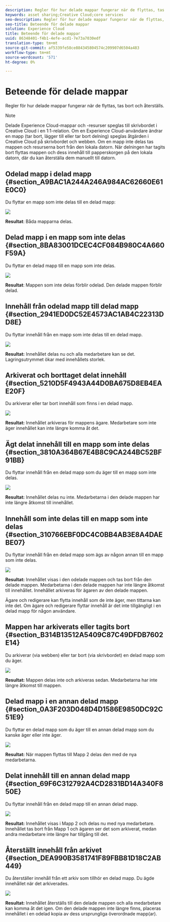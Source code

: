 ```yaml
---
description: Regler för hur delade mappar fungerar när de flyttas, tas bort och återställs.
keywords: asset sharing;Creative Cloud;core services
seo-description: Regler för hur delade mappar fungerar när de flyttas, tas bort och återställs.
seo-title: Beteende för delade mappar
solution: Experience Cloud
title: Beteende för delade mappar
uuid: 86348401-f4b1-4efe-acd1-7e73a7030edf
translation-type: tm+mt
source-git-commit: af5339fe58ce884345804574c209907d6504a483
workflow-type: tm+mt
source-wordcount: '571'
ht-degree: 0%

---
```



# Beteende för delade mappar

Regler för hur delade mappar fungerar när de flyttas, tas bort och återställs.

>[!NOTE]
>
>Delade Experience Cloud-mappar och -resurser speglas till skrivbordet i Creative Cloud i en 1:1-relation. Om en Experience Cloud-användare ändrar en mapp (tar bort, lägger till eller tar bort delning) speglas åtgärden i Creative Cloud på skrivbordet och webben. Om en mapp inte delas tas mappen och resurserna bort från den lokala datorn. När delningen har tagits bort flyttas mappen och dess innehåll till papperskorgen på den lokala datorn, där du kan återställa dem manuellt till datorn.

## Odelad mapp i delad mapp {#section_A9BAC1A244A246A984AC62660E61E0C0}

Du flyttar en mapp som inte delas till en delad mapp:

![](assets/01_assets_move.png)

**Resultat**: Båda mapparna delas.

## Delad mapp i en mapp som inte delas {#section_8BA83001DCEC4CF084B980C4A660F59A}

Du flyttar en delad mapp till en mapp som inte delas.

![](assets/02_assets_move.png)

**Resultat**: Mappen som inte delas förblir odelad. Den delade mappen förblir delad.

## Innehåll från odelad mapp till delad mapp {#section_2941ED0DC52E4573AC1AB4C22313DD8E}

Du flyttar innehåll från en mapp som inte delas till en delad mapp.

![](assets/03_assets_move.png)

**Resultat:** Innehållet delas nu och alla medarbetare kan se det. Lagringsutrymmet ökar med innehållets storlek.

## Arkiverat och borttaget delat innehåll {#section_5210D5F4943A44D0BA675D8EB4EAE20F}

Du arkiverar eller tar bort innehåll som finns i en delad mapp.

![](assets/04_assets_move.png)

**Resultat:** Innehållet arkiveras för mappens ägare. Medarbetare som inte äger innehållet kan inte längre komma åt det.

## Ägt delat innehåll till en mapp som inte delas {#section_3810A364B67E4B8C9CA244BC52BF91BB}

Du flyttar innehåll från en delad mapp som du äger till en mapp som inte delas.

![](assets/05_assets_move.png)

**Resultat:** Innehållet delas nu inte. Medarbetarna i den delade mappen har inte längre åtkomst till innehållet.

## Innehåll som inte delas till en mapp som inte delas {#section_310766EBF0DC4C0BB4AB3E8A4DAEBE07}

Du flyttar innehåll från en delad mapp som ägs av någon annan till en mapp som inte delas.

![](assets/06_assets_move.png)

**Resultat:** Innehållet visas i den odelade mappen och tas bort från den delade mappen. Medarbetarna i den delade mappen har inte längre åtkomst till innehållet. Innehållet arkiveras för ägaren av den delade mappen.

Ägare och redigerare kan flytta innehåll som de inte äger, men tittarna kan inte det. Om ägare och redigerare flyttar innehåll är det inte tillgängligt i en delad mapp för någon användare.

## Mappen har arkiverats eller tagits bort {#section_B314B13512A5409C87C49DFDB7602E14}

Du arkiverar (via webben) eller tar bort (via skrivbordet) en delad mapp som du äger.

![](assets/07_assets_move.png)

**Resultat:** Mappen delas inte och arkiveras sedan. Medarbetarna har inte längre åtkomst till mappen.

## Delad mapp i en annan delad mapp {#section_0A3F203D048D4D1586E9850DC92C51E9}

Du flyttar en delad mapp som du äger till en annan delad mapp som du kanske äger eller inte äger.

![](assets/09_assets_move.png)

**Resultat:** När mappen flyttas till Mapp 2 delas den med de nya medarbetarna.

## Delat innehåll till en annan delad mapp {#section_69F6C312792A4CD2831BD14A340F850E}

Du flyttar innehåll från en delad mapp till en annan delad mapp.

![](assets/11_assets_move.png)

**Resultat:** Innehållet visas i Mapp 2 och delas nu med nya medarbetare. Innehållet tas bort från Mapp 1 och ägaren ser det som arkiverat, medan andra medarbetare inte längre har tillgång till det.

## Återställt innehåll från arkivet {#section_DEA990B3581741F89FBB81D18C2AB449}

Du återställer innehåll från ett arkiv som tillhör en delad mapp. Du ägde innehållet när det arkiverades.

![](assets/12_assets_move.png)

**Resultat:** Innehållet återställs till den delade mappen och alla medarbetare kan komma åt det igen. Om den delade mappen inte längre finns, placeras innehållet i en odelad kopia av dess ursprungliga överordnade mapp(ar).

